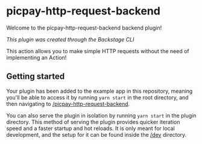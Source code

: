 # picpay-http-request-backend

Welcome to the picpay-http-request-backend backend plugin!

_This plugin was created through the Backstage CLI_

This action allows you to make simple HTTP requests without the need of implementing an Action!

## Getting started

Your plugin has been added to the example app in this repository, meaning you'll be able to access it by running `yarn
start` in the root directory, and then navigating to [/picpay-http-request-backend](http://localhost:3000/picpay-http-request-backend).

You can also serve the plugin in isolation by running `yarn start` in the plugin directory.
This method of serving the plugin provides quicker iteration speed and a faster startup and hot reloads.
It is only meant for local development, and the setup for it can be found inside the [/dev](/dev) directory.
